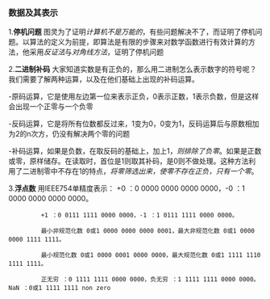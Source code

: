 ### 数据及其表示

1.**停机问题**  图灵为了证明*计算机不是万能的*，有些问题解决不了，而证明了停机问题。以算法的定义为前提，即算法是有限的步骤来对数学函数进行有效计算的方法，他采用*反证法*与*对角线方法*，证明了停机问题

2.**二进制补码**  大家知道实数是有正负的，那么用二进制怎么表示数字的符号呢？我们需要了解两种运算，以及在他们基础上出现的补码运算。
  
  -原码运算，它是使用左边第一位来表示正负，0表示正数，1表示负数，但是这样会出现一个正零与一个负零
  
  -反码运算，它是将所有位数都反过来，1变为0，0变为1，反码运算后与原数相加为2的n次方，仍没有解决两个零的问题
  
  -补码运算，如果是负数，在取反码的基础上，加上1，*则排除了负零*。如果是正数或零，原样储存。在读取时，首位是1则取其补码，是0则不做处理。这种方法利用了二进制零中不存在1的特点，*将零筛选出来，使零不存在正负，只有一个零*。

3.**浮点数**  用IEEE754单精度表示：
             +0 ：0 0000 0000 0000 0000，-0 ：1 0000 0000 0000 0000。

             +1 ：0 0111 1111 0000 0000，-1 ：1 0111 1111 0000 0000。
             
             最小非规范化数 0或1 0000 0000 0000 0001，最大非规范化数 0或1 0000 0000 1111 1111。
             
             最小规范化数 0或1 0000 0001 0000 0000，最大规范化数 0或1 1111 1110 1111 1111。
             
             正无穷 ：0 1111 1111 0000 0000，负无穷 ：1 1111 1111 0000 0000。NaN ：0或1 1111 1111 non zero
